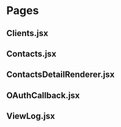 # Pages

## Clients.jsx

## Contacts.jsx

## ContactsDetailRenderer.jsx

## OAuthCallback.jsx

## ViewLog.jsx